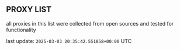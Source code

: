 ## PROXY LIST

all proxies in this list were collected from open sources and tested for functionality

last update: `2025-03-03 20:35:42.551858+00:00` UTC